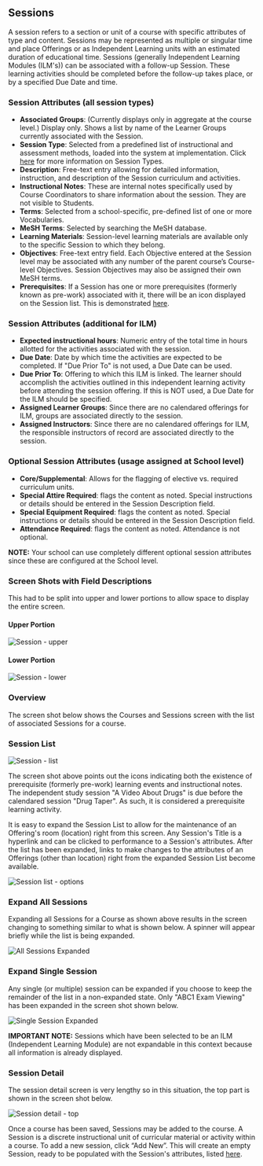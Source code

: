 ## Sessions

A session refers to a section or unit of a course with specific attributes of type and content. Sessions may be represented as multiple or singular time and place Offerings or as Independent Learning units with an estimated duration of educational time. Sessions (generally Independent Learning Modules (ILM's)) can be associated with a follow-up Session. These learning activities should be completed before the follow-up takes place, or by a specified Due Date and time.

### Session Attributes (all session types)

* **Associated Groups**: (Currently displays only in aggregate at the course level.) Display only. Shows a list by name of the Learner Groups currently associated with the Session.
* **Session Type**: Selected from a predefined list of instructional and assessment methods, loaded into the system at implementation. Click [here](https://iliosproject.gitbook.io/ilios-user-guide/schools/session-types) for more information on Session Types.
* **Description**: Free-text entry allowing for detailed information, instruction, and description of the Session curriculum and activities.
* **Instructional Notes**: These are internal notes specifically used by Course Coordinators to share information about the session. They are not visible to Students.
* **Terms**: Selected from a school-specific, pre-defined list of one or more Vocabularies.
* **MeSH Terms**: Selected by searching the MeSH database.
* **Learning Materials**: Session-level learning materials are available only to the specific Session to which they belong.
* **Objectives**: Free-text entry field. Each Objective entered at the Session level may be associated with any number of the parent course’s Course-level Objectives. Session Objectives may also be assigned their own MeSH terms.
* **Prerequisites**: If a Session has one or more prerequisites (formerly known as pre-work) associated with it, there will be an icon displayed on the Session list. This is demonstrated [here](https://iliosproject.gitbook.io/ilios-user-guide/courses-and-sessions/sessions#session-list).

### Session Attributes (additional for ILM)

* **Expected instructional hours**: Numeric entry of the total time in hours allotted for the activities associated with the session.
* **Due Date**: Date by which time the activities are expected to be completed. If "Due Prior To" is not used, a Due Date can be used.
* **Due Prior To**: Offering to which this ILM is linked. The learner should accomplish the activities outlined in this independent learning activity before attending the session offering. If this is NOT used, a Due Date for the ILM should be specified.
* **Assigned Learner Groups**: Since there are no calendared offerings for ILM, groups are associated directly to the session.
* **Assigned Instructors**: Since there are no calendared offerings for ILM, the responsible instructors of record are associated directly to the session.

### Optional Session Attributes (usage assigned at School level)

* **Core/Supplemental**: Allows for the flagging of elective vs. required curriculum units.
* **Special Attire Required**: flags the content as noted. Special instructions or details should be entered in the Session Description field.
* **Special Equipment Required**: flags the content as noted. Special instructions or details should be entered in the Session Description field.
* **Attendance Required**: flags the content as noted. Attendance is not optional.

**NOTE:** Your school can use completely different optional session attributes since these are configured at the School level.

### Screen Shots with Field Descriptions

This had to be split into upper and lower portions to allow space to display the entire screen.

#### Upper Portion

![Session - upper](../../images/sessions_main_page/session_upper.png)

#### Lower Portion

![Session - lower](../../images/sessions_main_page/session_lower.png)

### Overview

The screen shot below shows the Courses and Sessions screen with the list of associated Sessions for a course.

### Session List

![Session - list](../../images/sessions_main_page/session_list1.png)

The screen shot above points out the icons indicating both the existence of prerequisite (formerly pre-work) learning events and instructional notes. The independent study session "A Video About Drugs" is due before the calendared session "Drug Taper". As such, it is considered a prerequisite learning activity.

It is easy to expand the Session List to allow for the maintenance of an Offering's room (location) right from this screen. Any Session's Title is a hyperlink and can be clicked to performance to a Session's attributes. After the list has been expanded, links to make changes to the attributes of an Offerings (other than location) right from the expanded Session List become available.

![Session list - options](../../images/sessions_main_page/session_list_exp_options.png)

### Expand All Sessions

Expanding all Sessions for a Course as shown above results in the screen changing to something similar to what is shown below. A spinner will appear briefly while the list is being expanded.

![All Sessions Expanded](../../images/sessions_main_page/session_list_exp_all.png)

### Expand Single Session

Any single (or multiple) session can be expanded if you choose to keep the remainder of the list in a non-expanded state. Only "ABC1 Exam Viewing" has been expanded in the screen shot shown below.

![Single Session Expanded](../../images/sessions_main_page/session_list_exp_one.png)

**IMPORTANT NOTE:** Sessions which have been selected to be an ILM (Independent Learning Module) are not expandable in this context because all information is already displayed.

### Session Detail

The session detail screen is very lengthy so in this situation, the top part is shown in the screen shot below.

![Session detail - top](../../images/sessions_main_page/sess_update_1.png)

Once a course has been saved, Sessions may be added to the course. A Session is a discrete instructional unit of curricular material or activity within a course. To add a new session, click “Add New”. This will create an empty Session, ready to be populated with the Session's attributes, listed [here](https://iliosproject.gitbook.io/ilios-user-guide/courses-and-sessions/sessions#session-attributes-all-session-types).
